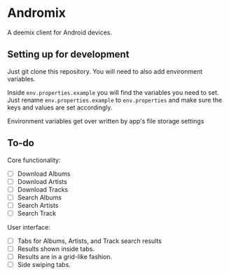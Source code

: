 
# Andromix
A deemix client for Android devices.

## Setting up for development

Just git clone this repository.
You will need to also add environment variables.

Inside ``env.properties.example`` you will find the variables you need to set.
Just rename ``env.properties.example`` to ``env.properties`` and make sure the keys and values are set accordingly.

Environment variables get over written by app's file storage settings

## To-do


Core functionality:
- [ ] Download Albums
- [ ] Download Artists
- [ ] Download Tracks
- [ ] Search Albums
- [ ] Search Artists
- [ ] Search Track

User interface:
- [ ] Tabs for Albums, Artists, and Track search results
- [ ] Results shown inside tabs.
- [ ] Results are in a grid-like fashion.
- [ ] Side swiping tabs.
